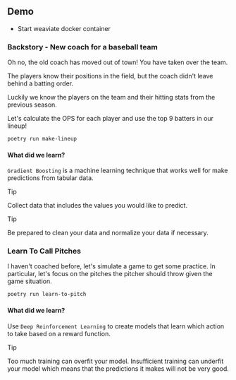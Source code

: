 ## Demo

- Start weaviate docker container

### Backstory - New coach for a baseball team

Oh no, the old coach has moved out of town! You have taken over the team.

The players know their positions in the field, but the coach didn't leave behind a batting order.

Luckily we know the players on the team and their hitting stats from the previous season.

Let's calculate the OPS for each player and use the top 9 batters in our lineup!

```bash
poetry run make-lineup
```

#### What did we learn?

`Gradient Boosting` is a machine learning technique that works well for make predictions from tabular data. 

> [!TIP]
> Collect data that includes the values you would like to predict.

> [!TIP]
> Be prepared to clean your data and normalize your data if necessary.

### Learn To Call Pitches

I haven't coached before, let's simulate a game to get some practice. In particular, let's focus on the pitches the pitcher should throw given the game situation.

```bash
poetry run learn-to-pitch
```

#### What did we learn?

Use `Deep Reinforcement Learning` to create models that learn which action to take based on a reward function. 

> [!TIP]
> Too much training can overfit your model. Insufficient training can underfit your model which means that the predictions it makes will not be very good.